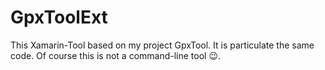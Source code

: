 # GpxToolExt

This Xamarin-Tool based on my project GpxTool. It is particulate the same code. Of course this is not a command-line tool :wink:.
